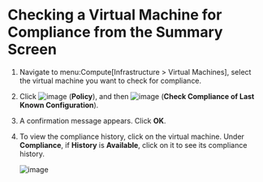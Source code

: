 # Checking a Virtual Machine for Compliance from the Summary Screen

1.  Navigate to menu:Compute\[Infrastructure \> Virtual Machines\],
    select the virtual machine you want to check for compliance.

2.  Click ![image](../images/1941.png) (**Policy**), and then
    ![image](../images/1942.png) (**Check Compliance of Last Known
    Configuration**).

3.  A confirmation message appears. Click **OK**.

4.  To view the compliance history, click on the virtual machine. Under
    **Compliance**, if **History** is **Available**, click on it to see
    its compliance history.
    
    ![image](../images/1943.png)
